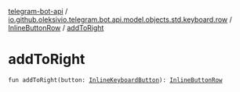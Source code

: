 [telegram-bot-api](../../index.md) / [io.github.oleksivio.telegram.bot.api.model.objects.std.keyboard.row](../index.md) / [InlineButtonRow](index.md) / [addToRight](./add-to-right.md)

# addToRight

`fun addToRight(button: `[`InlineKeyboardButton`](../../io.github.oleksivio.telegram.bot.api.model.objects.std.keyboard.button/-inline-keyboard-button/index.md)`): `[`InlineButtonRow`](index.md)